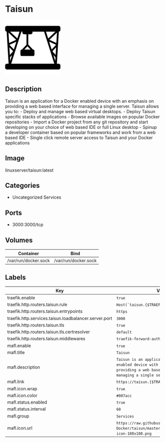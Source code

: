 # Taisun

![Logo](images/Taisun.png)

## Description
Taisun is an application for a Docker enabled device with an emphasis on providing a web based interface for managing a single server. Taisun allows you to: \- Deploy and manage web based virtual desktops. \- Deploy Taisun specific stacks of applications \- Browse available images on popular Docker repositories \- Import a Docker project from any git repository and start developing on your choice of web based IDE or full Linux desktop \- Spinup a developer container based on popular frameworks and work from a web based IDE \- Single click remote server access to Taisun and your Docker applications

## Image
linuxserver/taisun:latest

## Categories
- Uncategorized Services

## Ports
- 3000:3000/tcp

## Volumes
| Container | Bind |
|-----------|------|
| /var/run/docker.sock | /var/run/docker.sock |

## Labels
| Key | Value |
|-----|-------|
| traefik.enable | ```true``` |
| traefik.http.routers.taisun.rule | ```Host(`taisun.{$TRAEFIK_INGRESS_DOMAIN}`)``` |
| traefik.http.routers.taisun.entrypoints | ```https``` |
| traefik.http.services.taisun.loadbalancer.server.port | ```3000``` |
| traefik.http.routers.taisun.tls | ```true``` |
| traefik.http.routers.taisun.tls.certresolver | ```default``` |
| traefik.http.routers.taisun.middlewares | ```traefik-forward-auth``` |
| mafl.enable | ```true``` |
| mafl.title | ```Taisun``` |
| mafl.description | ```Taisun is an application for a Docker enabled device with an emphasis on providing a web based interface for managing a single server.``` |
| mafl.link | ```https://taisun.{$TRAEFIK_INGRESS_DOMAIN}``` |
| mafl.icon.wrap | ```true``` |
| mafl.icon.color | ```#007acc``` |
| mafl.status.enabled | ```true``` |
| mafl.status.interval | ```60``` |
| mafl.group | ```Services``` |
| mafl.icon.url | ```https://raw.githubusercontent.com/Taisun-Docker/taisun/master/public/favicon/apple-icon-180x180.png``` |

